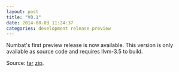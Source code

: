 ```yaml
---
layout: post
title: "V0.1"
date: 2014-08-03 11:24:37
categories: development release preview
---
```


Numbat's first preview release is now available. This version is only available as source code and requires llvm-3.5 to build.

Source:
[tar](https://github.com/jesmaz/numbat/archive/V0.1.tar.gz)
[zip](https://github.com/jesmaz/numbat/archive/V0.1.zip).